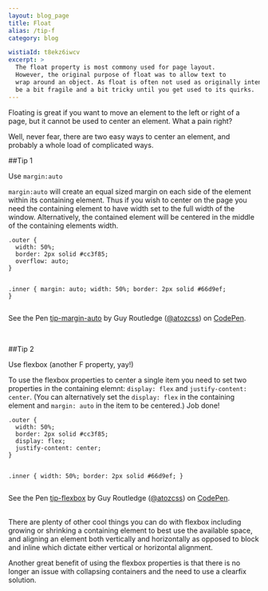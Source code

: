 ```yaml
---
layout: blog_page
title: Float
alias: /tip-f
category: blog

wistiaId: t8ekz6iwcv
excerpt: >
  The float property is most commony used for page layout.
  However, the original purpose of float was to allow text to
  wrap around an object. As float is often not used as originally intended, working with it can
  be a bit fragile and a bit tricky until you get used to its quirks. 
---
```


Floating is great if you want to move an element to the left or right of a page, but it cannot be used to center an element. What a pain right?

Well, never fear, there are two easy ways to center an element, and probably a whole load of complicated ways.

##Tip 1

Use `margin:auto`

`margin:auto` will create an equal sized margin on each side of the element within its containing element.  Thus if you wish to center on the page you need the containing element to have width set to the full width of the window. Alternatively, the contained element will be centered in the middle of the containing elements width.

<div data-height="268" data-theme-id="17492" data-slug-hash="LVaMrG" data-default-tab="css" data-user="atozcss" class='codepen'><pre><code>.outer {
  width: 50%;
  border: 2px solid #cc3f85;
  overflow: auto;
}

.inner {
  margin: auto;
  width: 50%;
  border: 2px solid #66d9ef;
}</code></pre>
<p>See the Pen <a href='http://codepen.io/atozcss/pen/LVaMrG/'>tip-margin-auto</a> by Guy Routledge (<a href='http://codepen.io/atozcss'>@atozcss</a>) on <a href='http://codepen.io'>CodePen</a>.</p>
</div><script async src="//assets.codepen.io/assets/embed/ei.js"></script>

<br>

##Tip 2

Use flexbox (another F property, yay!)

To use the flexbox properties to center a single item you need to set two properties in the containing elemnt: `display: flex` and `justify-content: center`. (You can alternatively set the `display: flex` in the containing element and `margin: auto` in the item to be centered.) Job done!

<div data-height="268" data-theme-id="17492" data-slug-hash="XbGoYL" data-default-tab="css" data-user="atozcss" class='codepen'><pre><code>.outer {
  width: 50%;
  border: 2px solid #cc3f85;
  display: flex;
  justify-content: center;
}

.inner {
  width: 50%;
  border: 2px solid #66d9ef;
}</code></pre>
<p>See the Pen <a href='http://codepen.io/atozcss/pen/XbGoYL/'>tip-flexbox</a> by Guy Routledge (<a href='http://codepen.io/atozcss'>@atozcss</a>) on <a href='http://codepen.io'>CodePen</a>.</p>
</div><script async src="//assets.codepen.io/assets/embed/ei.js"></script>


<br>
There are plenty of other cool things you can do with flexbox including growing or shrinking a containing element to best use the available space, and aligning an element both vertically and horizontally as opposed to block and inline which dictate either vertical or horizontal alignment.

Another great benefit of using the flexbox properties is that there is no longer an issue with collapsing containers and the need to use a clearfix solution.








